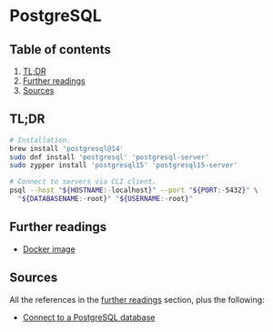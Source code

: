 # PostgreSQL

## Table of contents <!-- omit in toc -->

1. [TL;DR](#tldr)
1. [Further readings](#further-readings)
1. [Sources](#sources)

## TL;DR

```sh
# Installation.
brew install 'postgresql@14'
sudo dnf install 'postgresql' 'postgresql-server'
sudo zypper install 'postgresql15' 'postgresql15-server'

# Connect to servers via CLI client.
psql --host "${HOSTNAME:-localhost}" --port "${PORT:-5432}" \
  "${DATABASENAME:-root}" "${USERNAME:-root}"
```

## Further readings

- [Docker image]

## Sources

All the references in the [further readings] section, plus the following:

- [Connect to a PostgreSQL database]

<!-- upstream -->
[docker image]: https://github.com/docker-library/docs/blob/master/postgres/README.md

<!-- in-article references -->
[further readings]: #further-readings

<!-- internal references -->
<!-- external references -->
[connect to a postgresql database]: https://www.postgresqltutorial.com/connect-to-postgresql-database/
